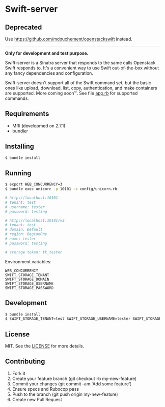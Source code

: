 # Swift-server

## Deprecated

Use https://github.com/mdouchement/openstackswift instead.

---------------

**Only for development and test purpose.**

Swift-server is a Sinatra server that responds to the same calls Openstack Swift responds to. It's a convenient way to use Swift out-of-the-box without any fancy dependencies and configuration.

Swift-server doesn't support all of the Swift command set, but the basic ones like upload, download, list, copy, authentication, and make containers are supported. More coming soon™. See file [app.rb](https://github.com/mdouchement/swift-server/blob/master/app.rb) for supported commands.

## Requirements
- MRI (developmed on 2.7.1)
- bundler

## Installing
```bash
$ bundle install
```

## Running
```bash
$ export WEB_CONCURRENCY=3
$ bundle exec unicorn -p 10101 -c config/unicorn.rb

# http://localhost:10101
# tenant: test
# username: tester
# password: testing

# http://localhost:10101/v3
# tenant: test
# domain: Default
# region: RegionOne
# name: tester
# password: testing

# storage token: tk_tester
```

Environment variables:
```
WEB_CONCURRENCY
SWIFT_STORAGE_TENANT
SWIFT_STORAGE_DOMAIN
SWIFT_STORAGE_USERNAME
SWIFT_STORAGE_PASSWORD
```

## Development
```bash
$ bundle install
$ SWIFT_STORAGE_TENANT=test SWIFT_STORAGE_USERNAME=tester SWIFT_STORAGE_PASSWORD=testing bundle exec rerun -b -- rackup -o localhost -p 10101
```

## License

MIT. See the [LICENSE](https://github.com/mdouchement/swift-server/blob/master/LICENSE) for more details.

## Contributing

1. Fork it
2. Create your feature branch (git checkout -b my-new-feature)
3. Commit your changes (git commit -am 'Add some feature')
4. Ensure specs and Rubocop pass
5. Push to the branch (git push origin my-new-feature)
6. Create new Pull Request
